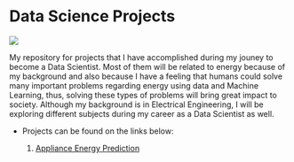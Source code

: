 # Data Science Projects

![](https://media.licdn.com/dms/image/D4D16AQFkXSyohHgIcw/profile-displaybackgroundimage-shrink_350_1400/0/1670189118619?e=1688601600&v=beta&t=S39OieUgHh8zJVMt4KHtAz6z7IgpzdWiisVDgun7hZs)

My repository for projects that I have accomplished during my jouney to become a Data Scientist. Most of them will be related to energy because of my background and also because I have a feeling that humans could solve many important problems regarding energy using data and Machine Learning, thus, solving these types of problems will bring great impact to society. Although my background is in Electrical Engineering, I will be exploring different subjects during my career as a Data Scientist as well.

- Projects can be found on the links below:

   1) [Appliance Energy Prediction](https://github.com/caiosoter/DS-Projects/tree/main/Appliance_Energy_Prediction)
